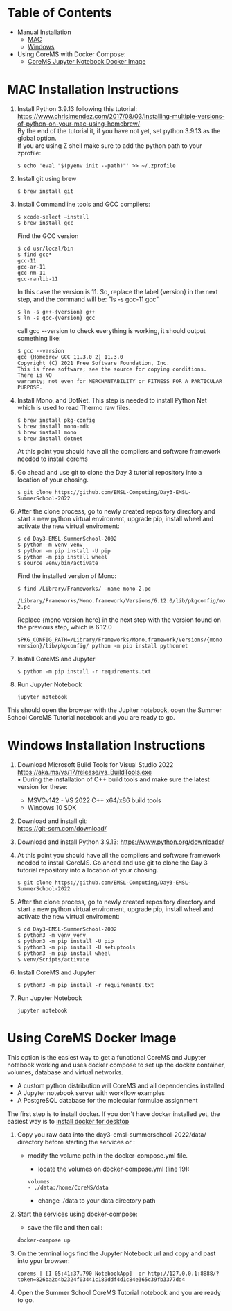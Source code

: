 
# Table of Contents  
- Manual Installation  
  - [MAC](#mac-installation-instructions)  
  - [Windows](#windows-installation-instructions)  
- Using CoreMS with Docker Compose:     
  - [CoreMS Jupyter Notebook Docker Image](#using-corems-docker-image)
  
# MAC Installation Instructions

1. Install Python 3.9.13 following this tutorial:
  https://www.chrisjmendez.com/2017/08/03/installing-multiple-versions-of-python-on-your-mac-using-homebrew/  
  By the end of the tutorial it, if you have not yet, set python 3.9.13 as the global option.  
  If you are using Z shell make sure to add the python path to your zprofile:  
    ```
    $ echo 'eval "$(pyenv init --path)"' >> ~/.zprofile
    ```  
2. Install git using brew

    ```
    $ brew install git
    ```
3. Install Commandline tools and GCC compilers:
    ```
    $ xcode-select –install
    $ brew install gcc
    ```
    Find the GCC version 
    ```
    $ cd usr/local/bin
    $ find gcc*  
    gcc-11  
    gcc-ar-11  
    gcc-nm-11  
    gcc-ranlib-11  
    ```
    In this case the version is 11. So, replace the label {version} in the next step, and the command will be: "ls -s gcc-11 gcc"

    ```
    $ ln -s g++-{version} g++ 
    $ ln -s gcc-{version} gcc

    ```
    call gcc --version to check everything is working, it should output something like:

    ```
    $ gcc --version
    gcc (Homebrew GCC 11.3.0_2) 11.3.0
    Copyright (C) 2021 Free Software Foundation, Inc.
    This is free software; see the source for copying conditions.  There is NO
    warranty; not even for MERCHANTABILITY or FITNESS FOR A PARTICULAR PURPOSE.
    ```

4. Install Mono, and DotNet. This step is needed to install Python Net which is used to read Thermo raw files. 
    ```
    $ brew install pkg-config
    $ brew install mono-mdk
    $ brew install mono
    $ brew install dotnet
    ```
    At this point you should have all the compilers and software framework needed to install corems

5. Go ahead and use git to clone the Day 3 tutorial repository into a location of your chosing. 
    ```
    $ git clone https://github.com/EMSL-Computing/Day3-EMSL-SummerSchool-2022
    ```  
6. After the clone process, go to newly created  repository directory and start a new python virtual enviroment, upgrade pip, install wheel and activate the new virtual enviroment:
    ```
    $ cd Day3-EMSL-SummerSchool-2002
    $ python -m venv venv
    $ python -m pip install -U pip
    $ python -m pip install wheel
    $ source venv/bin/activate
    ```
    Find the installed version of Mono:

    ```
    $ find /Library/Frameworks/ -name mono-2.pc

    /Library/Frameworks/Mono.framework/Versions/6.12.0/lib/pkgconfig/mono-2.pc
    ```
    Replace {mono version here} in the next step with the version found on the previous step, which is 6.12.0

    ```
    $PKG_CONFIG_PATH=/Library/Frameworks/Mono.framework/Versions/{mono version}/lib/pkgconfig/ python -m pip install pythonnet
    ```
7. Install CoreMS and Jupyter
    ``` 
    $ python -m pip install -r requirements.txt
    ```
8. Run Jupyter Notebook
    ```
    jupyter notebook
    ```
This should open the browser with the Jupiter notebook, open the Summer School CoreMS Tutorial notebook and you are ready to go. 

# Windows Installation Instructions

1. Download Microsoft Build Tools for Visual Studio 2022 
https://aka.ms/vs/17/release/vs_BuildTools.exe  
•	During the installation of C++ build tools and make sure the latest version for these:
    - MSVCv142 - VS 2022 C++ x64/x86 build tools 
    - Windows 10 SDK

2. Download and install git:  
https://git-scm.com/download/

3. Download and install Python 3.9.13:
https://www.python.org/downloads/

4. At this point you should have all the compilers and software framework needed to install CoreMS. Go ahead and use git to clone the Day 3 tutorial repository into a location of your chosing. 
    ```
    $ git clone https://github.com/EMSL-Computing/Day3-EMSL-SummerSchool-2022
    ```  
5. After the clone process, go to newly created repository directory and start a new python virtual enviroment, upgrade pip, install wheel and activate the new virtual enviroment:
    ```
    $ cd Day3-EMSL-SummerSchool-2002
    $ python3 -m venv venv
    $ python3 -m pip install -U pip
    $ python3 -m pip install -U setuptools
    $ python3 -m pip install wheel
    $ venv/Scripts/activate
    ```
7. Install CoreMS and Jupyter
    ``` 
    $ python3 -m pip install -r requirements.txt
    ```
8. Run Jupyter Notebook
    ```
    jupyter notebook
    ```

# Using CoreMS Docker Image

This option is the easiest way to get a functional CoreMS and Jupyter notebook working and uses docker compose to set up the docker container, volumes, database and virtual networks. 
- A custom python distribution will CoreMS and all dependencies installed
- A Jupyter notebook server with workflow examples
- A PostgreSQL database for the molecular formulae assignment

The first step is to install docker. If you don't have docker installed yet, the easiest way is to [install docker for desktop](https://www.docker.com/products/docker-desktop/)

1. Copy you raw data into the day3-emsl-summerschool-2022/data/ directory before starting the services or : 

    - modify the volume path in the docker-compose.yml file. 
    
        - locate the volumes on docker-compose.yml (line 19):

        ```
        volumes:
        - ./data:/home/CoreMS/data
        ```
        - change ./data to your data directory path  

2. Start the services using docker-compose: 
    
    - save the file and then call:
    
    ```bash
    docker-compose up
    ```
3. On the terminal logs find the Jupyter Notebook url and copy and past into ypur browser:  

    ```
    corems | [I 05:41:37.790 NotebookApp]  or http://127.0.0.1:8888/?token=826ba2d4b2324f03441c189ddf4d1c84e365c39fb3377dd4

    ```
4. Open the Summer School CoreMS Tutorial notebook and you are ready to go. 
